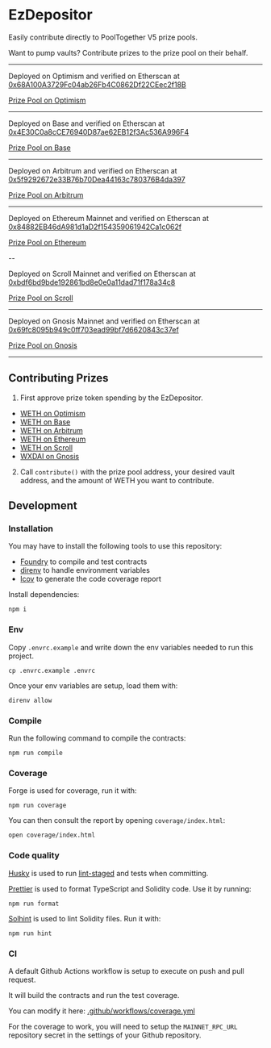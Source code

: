 # EzDepositor

Easily contribute directly to PoolTogether V5 prize pools.

Want to pump vaults?  Contribute prizes to the prize pool on their behalf.

---

Deployed on Optimism and verified on Etherscan at  [0x68A100A3729Fc04ab26Fb4C0862Df22CEec2f18B](https://optimistic.etherscan.io/address/0x68A100A3729Fc04ab26Fb4C0862Df22CEec2f18B#writeContract)

[Prize Pool on Optimism](https://optimistic.etherscan.io/address/0xF35fE10ffd0a9672d0095c435fd8767A7fe29B55)

---

Deployed on Base and verified on Etherscan at  [0x4E30C0a8cCE76940D87ae62EB12f3Ac536A996F4](https://basescan.org/address/0x4e30c0a8cce76940d87ae62eb12f3ac536a996f4#writeContract)

[Prize Pool on Base](https://basescan.org/address/0x45b2010d8A4f08b53c9fa7544C51dFd9733732cb)

---

Deployed on Arbitrum and verified on Etherscan at  [0x5f9292672e33B76b70Dea44163c780376B4da397](https://arbiscan.io/address/0x5f9292672e33b76b70dea44163c780376b4da397#writeContract)

[Prize Pool on Arbitrum](https://arbiscan.io/address/0x52e7910c4c287848c8828e8b17b8371f4ebc5d42)

---

Deployed on Ethereum Mainnet and verified on Etherscan at  [0x84882EB46dA981d1aD2f154359061942Ca1c062f](https://etherscan.io/address/0x84882eb46da981d1ad2f154359061942ca1c062f#writeContract)

[Prize Pool on Ethereum](https://etherscan.io/address/0x7865d01da4c9ba2f69b7879e6d2483ab6b354d95)

--

Deployed on Scroll Mainnet and verified on Etherscan at [0xbdf6bd9bde192861bd8e0e0a11dad71f178a34c8](https://scrollscan.com/address/0xbdf6bd9bde192861bd8e0e0a11dad71f178a34c8#writeContract)

[Prize Pool on Scroll](https://scrollscan.com/address/0xa6ecd65c3eecdb59c2f74956ddf251ab5d899845)

---

Deployed on Gnosis Mainnet and verified on Etherscan at [0x69fc8095b949c0ff703ead99bf7d6620843c37ef](https://gnosisscan.io/address/0x69fc8095b949c0ff703ead99bf7d6620843c37ef#writeContract)

[Prize Pool on Gnosis](https://gnosisscan.io/address/0x0c08c2999e1a14569554eddbcda9da5e1918120)

---

## Contributing Prizes

1. First approve prize token spending by the EzDepositor. 
  - [WETH on Optimism](https://optimistic.etherscan.io/token/0x4200000000000000000000000000000000000006#writeContract#F1)
  - [WETH on Base](https://basescan.org/token/0x4200000000000000000000000000000000000006#writeContract)
  - [WETH on Arbitrum](https://arbiscan.io/address/0x5f9292672e33b76b70dea44163c780376b4da397#writeContract)
  - [WETH on Ethereum](https://etherscan.io/address/0xC02aaA39b223FE8D0A0e5C4F27eAD9083C756Cc2#writeContract)
  - [WETH on Scroll](https://scrollscan.com/address/0x5300000000000000000000000000000000000004)
  - [WXDAI on Gnosis](https://gnosisscan.io/address/0xe91D153E0b41518A2Ce8Dd3D7944Fa863463a97d)
2. Call `contribute()` with the prize pool address, your desired vault address, and the amount of WETH you want to contribute.

## Development

### Installation

You may have to install the following tools to use this repository:

- [Foundry](https://github.com/foundry-rs/foundry) to compile and test contracts
- [direnv](https://direnv.net/) to handle environment variables
- [lcov](https://github.com/linux-test-project/lcov) to generate the code coverage report

Install dependencies:

```
npm i
```

### Env

Copy `.envrc.example` and write down the env variables needed to run this project.

```
cp .envrc.example .envrc
```

Once your env variables are setup, load them with:

```
direnv allow
```

### Compile

Run the following command to compile the contracts:

```
npm run compile
```

### Coverage

Forge is used for coverage, run it with:

```
npm run coverage
```

You can then consult the report by opening `coverage/index.html`:

```
open coverage/index.html
```

### Code quality

[Husky](https://typicode.github.io/husky/#/) is used to run [lint-staged](https://github.com/okonet/lint-staged) and tests when committing.

[Prettier](https://prettier.io) is used to format TypeScript and Solidity code. Use it by running:

```
npm run format
```

[Solhint](https://protofire.github.io/solhint/) is used to lint Solidity files. Run it with:

```
npm run hint
```

### CI

A default Github Actions workflow is setup to execute on push and pull request.

It will build the contracts and run the test coverage.

You can modify it here: [.github/workflows/coverage.yml](.github/workflows/coverage.yml)

For the coverage to work, you will need to setup the `MAINNET_RPC_URL` repository secret in the settings of your Github repository.

